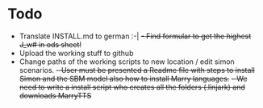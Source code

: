 Todo
=====

- Translate INSTALL.md to german :-|
~~- Find formular to get the highest J_w# in ods sheet!~~
- Upload the working stuff to github
- Change paths of the working scripts to new location / edit simon scenarios.
~~- User must be presented a Readme file with steps to install Simon and the SBM model also how to install Marry languages.~~
~~- We need to write a install script who creates all the folders (.linjark) and downloads MarryTTS~~